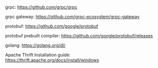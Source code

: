 grpc: https://github.com/grpc/grpc

grpc gateway: https://github.com/grpc-ecosystem/grpc-gateway

protobuf: https://github.com/google/protobuf

protobuf prebuilt compiler: https://github.com/google/protobuf/releases


golang: https://golang.org/dl/


Apache Thrift Installation guide: https://thrift.apache.org/docs/install/windows
